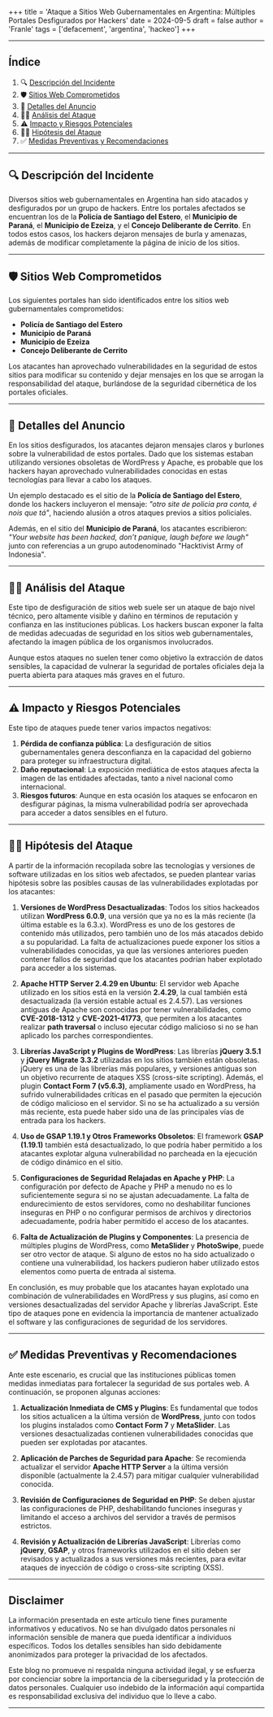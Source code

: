 +++
title = 'Ataque a Sitios Web Gubernamentales en Argentina: Múltiples Portales Desfigurados por Hackers'
date = 2024-09-5
draft = false
author = 'Franle'
tags = ['defacement', 'argentina', 'hackeo']
+++

---

## Índice
1. 🔍 [Descripción del Incidente](#-descripci%C3%B3n-del-incidente)
2. 🛡️ [Sitios Web Comprometidos](#sitios-web-comprometidos)
3. 🛑 [Detalles del Anuncio](#detalles-del-anuncio)
4. 🕵️‍♂️ [Análisis del Ataque](#análisis-del-ataque)
5. ⚠️ [Impacto y Riesgos Potenciales](#impacto-y-riesgos-potenciales)
6. 🕵️‍♂️ [Hipótesis del Ataque](#hipótesis-del-ataque)
7. ✅ [Medidas Preventivas y Recomendaciones](#medidas-preventivas-y-recomendaciones)

---

## 🔍 Descripción del Incidente

Diversos sitios web gubernamentales en Argentina han sido atacados y desfigurados por un grupo de hackers. Entre los portales afectados se encuentran los de la **Policía de Santiago del Estero**, el **Municipio de Paraná**, el **Municipio de Ezeiza**, y el **Concejo Deliberante de Cerrito**. En todos estos casos, los hackers dejaron mensajes de burla y amenazas, además de modificar completamente la página de inicio de los sitios.

---

## 🛡️ Sitios Web Comprometidos

Los siguientes portales han sido identificados entre los sitios web gubernamentales comprometidos:

- **Policía de Santiago del Estero**
- **Municipio de Paraná**
- **Municipio de Ezeiza**
- **Concejo Deliberante de Cerrito**

Los atacantes han aprovechado vulnerabilidades en la seguridad de estos sitios para modificar su contenido y dejar mensajes en los que se arrogan la responsabilidad del ataque, burlándose de la seguridad cibernética de los portales oficiales.

---

## 🛑 Detalles del Anuncio

En los sitios desfigurados, los atacantes dejaron mensajes claros y burlones sobre la vulnerabilidad de estos portales. Dado que los sistemas estaban utilizando versiones obsoletas de WordPress y Apache, es probable que los hackers hayan aprovechado vulnerabilidades conocidas en estas tecnologías para llevar a cabo los ataques.

Un ejemplo destacado es el sitio de la **Policía de Santiago del Estero**, donde los hackers incluyeron el mensaje: _"otro site de policia pra conta, é nois que tá"_, haciendo alusión a otros ataques previos a sitios policiales.

Además, en el sitio del **Municipio de Paraná**, los atacantes escribieron: _"Your website has been hacked, don’t panique, laugh before we laugh"_ junto con referencias a un grupo autodenominado "Hacktivist Army of Indonesia".

---

## 🕵️‍♂️ Análisis del Ataque

Este tipo de desfiguración de sitios web suele ser un ataque de bajo nivel técnico, pero altamente visible y dañino en términos de reputación y confianza en las instituciones públicas. Los hackers buscan exponer la falta de medidas adecuadas de seguridad en los sitios web gubernamentales, afectando la imagen pública de los organismos involucrados.

Aunque estos ataques no suelen tener como objetivo la extracción de datos sensibles, la capacidad de vulnerar la seguridad de portales oficiales deja la puerta abierta para ataques más graves en el futuro.

---

## ⚠️ Impacto y Riesgos Potenciales

Este tipo de ataques puede tener varios impactos negativos:

1. **Pérdida de confianza pública**: La desfiguración de sitios gubernamentales genera desconfianza en la capacidad del gobierno para proteger su infraestructura digital.
2. **Daño reputacional**: La exposición mediática de estos ataques afecta la imagen de las entidades afectadas, tanto a nivel nacional como internacional.
3. **Riesgos futuros**: Aunque en esta ocasión los ataques se enfocaron en desfigurar páginas, la misma vulnerabilidad podría ser aprovechada para acceder a datos sensibles en el futuro.

---

## 🕵️‍♂️ Hipótesis del Ataque

A partir de la información recopilada sobre las tecnologías y versiones de software utilizadas en los sitios web afectados, se pueden plantear varias hipótesis sobre las posibles causas de las vulnerabilidades explotadas por los atacantes:

1. **Versiones de WordPress Desactualizadas**: Todos los sitios hackeados utilizan **WordPress 6.0.9**, una versión que ya no es la más reciente (la última estable es la 6.3.x). WordPress es uno de los gestores de contenido más utilizados, pero también uno de los más atacados debido a su popularidad. La falta de actualizaciones puede exponer los sitios a vulnerabilidades conocidas, ya que las versiones anteriores pueden contener fallos de seguridad que los atacantes podrían haber explotado para acceder a los sistemas.

2. **Apache HTTP Server 2.4.29 en Ubuntu**: El servidor web Apache utilizado en los sitios está en la versión **2.4.29**, la cual también está desactualizada (la versión estable actual es 2.4.57). Las versiones antiguas de Apache son conocidas por tener vulnerabilidades, como **CVE-2018-1312** y **CVE-2021-41773**, que permiten a los atacantes realizar **path traversal** o incluso ejecutar código malicioso si no se han aplicado los parches correspondientes.

3. **Librerías JavaScript y Plugins de WordPress**: Las librerías **jQuery 3.5.1** y **jQuery Migrate 3.3.2** utilizadas en los sitios también están obsoletas. jQuery es una de las librerías más populares, y versiones antiguas son un objetivo recurrente de ataques XSS (cross-site scripting). Además, el plugin **Contact Form 7 (v5.6.3)**, ampliamente usado en WordPress, ha sufrido vulnerabilidades críticas en el pasado que permiten la ejecución de código malicioso en el servidor. Si no se ha actualizado a su versión más reciente, esta puede haber sido una de las principales vías de entrada para los hackers.

4. **Uso de GSAP 1.19.1 y Otros Frameworks Obsoletos**: El framework **GSAP (1.19.1)** también está desactualizado, lo que podría haber permitido a los atacantes explotar alguna vulnerabilidad no parcheada en la ejecución de código dinámico en el sitio.

5. **Configuraciones de Seguridad Relajadas en Apache y PHP**: La configuración por defecto de Apache y PHP a menudo no es lo suficientemente segura si no se ajustan adecuadamente. La falta de endurecimiento de estos servidores, como no deshabilitar funciones inseguras en PHP o no configurar permisos de archivos y directorios adecuadamente, podría haber permitido el acceso de los atacantes.

6. **Falta de Actualización de Plugins y Componentes**: La presencia de múltiples plugins de WordPress, como **MetaSlider** y **PhotoSwipe**, puede ser otro vector de ataque. Si alguno de estos no ha sido actualizado o contiene una vulnerabilidad, los hackers pudieron haber utilizado estos elementos como puerta de entrada al sistema.

En conclusión, es muy probable que los atacantes hayan explotado una combinación de vulnerabilidades en WordPress y sus plugins, así como en versiones desactualizadas del servidor Apache y librerías JavaScript. Este tipo de ataques pone en evidencia la importancia de mantener actualizado el software y las configuraciones de seguridad de los servidores.

---

## ✅ Medidas Preventivas y Recomendaciones

Ante este escenario, es crucial que las instituciones públicas tomen medidas inmediatas para fortalecer la seguridad de sus portales web. A continuación, se proponen algunas acciones:

1. **Actualización Inmediata de CMS y Plugins**: Es fundamental que todos los sitios actualicen a la última versión de **WordPress**, junto con todos los plugins instalados como **Contact Form 7** y **MetaSlider**. Las versiones desactualizadas contienen vulnerabilidades conocidas que pueden ser explotadas por atacantes.

2. **Aplicación de Parches de Seguridad para Apache**: Se recomienda actualizar el servidor **Apache HTTP Server** a la última versión disponible (actualmente la 2.4.57) para mitigar cualquier vulnerabilidad conocida.

3. **Revisión de Configuraciones de Seguridad en PHP**: Se deben ajustar las configuraciones de PHP, deshabilitando funciones inseguras y limitando el acceso a archivos del servidor a través de permisos estrictos.

4. **Revisión y Actualización de Librerías JavaScript**: Librerías como **jQuery**, **GSAP**, y otros frameworks utilizados en el sitio deben ser revisados y actualizados a sus versiones más recientes, para evitar ataques de inyección de código o cross-site scripting (XSS).

---

## Disclaimer

La información presentada en este artículo tiene fines puramente informativos y educativos. No se han divulgado datos personales ni información sensible de manera que pueda identificar a individuos específicos. Todos los detalles sensibles han sido debidamente anonimizados para proteger la privacidad de los afectados.

Este blog no promueve ni respalda ninguna actividad ilegal, y se esfuerza por concienciar sobre la importancia de la ciberseguridad y la protección de datos personales. Cualquier uso indebido de la información aquí compartida es responsabilidad exclusiva del individuo que lo lleve a cabo.

---
